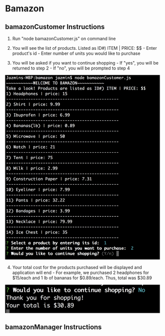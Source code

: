 # Bamazon

## bamazonCustomer Instructions

1. Run "node bamazonCustomer.js" on command line

2. You will see the list of products. Listed as ID#) ITEM | PRICE: $$ 
        - Enter product's id
        - Enter number of units you would like to purchase

3. You will be asked if you want to continue shopping
        - If "yes", you will be returned to step 2
        - If "no", you will be prompted to step 4

![bamazonCustomerMainMenu](images/bamazonCustomer1.png)

4. Your total cost for the products purchased will be displayed and application will end
        - For example, we purchased 2 headphones for $15/each and 1 lb of bananas for $0.89/each. Thus, total was $30.89

![bamazonTotalCost](images/bamazonCustomer2.png)

## bamazonManager Instructions
